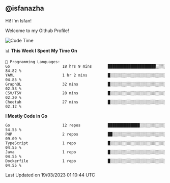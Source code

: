 ## @isfanazha

Hi! I'm Isfan!

Welcome to my Github Profile!

<!--START_SECTION:waka-->
![Code Time](http://img.shields.io/badge/Code%20Time-2%2C452%20hrs%205%20mins-blue)

📊 **This Week I Spent My Time On** 

```text
💬 Programming Languages: 
Go                       18 hrs 9 mins       █████████████████████░░░░   84.82 % 
YAML                     1 hr 2 mins         █░░░░░░░░░░░░░░░░░░░░░░░░   04.85 % 
GraphQL                  32 mins             █░░░░░░░░░░░░░░░░░░░░░░░░   02.53 % 
CSV/TSV                  28 mins             █░░░░░░░░░░░░░░░░░░░░░░░░   02.20 % 
Cheetah                  27 mins             █░░░░░░░░░░░░░░░░░░░░░░░░   02.12 % 
```

**I Mostly Code in Go** 

```text
Go                       12 repos            ██████████████░░░░░░░░░░░   54.55 % 
PHP                      2 repos             ██░░░░░░░░░░░░░░░░░░░░░░░   09.09 % 
TypeScript               1 repo              █░░░░░░░░░░░░░░░░░░░░░░░░   04.55 % 
Java                     1 repo              █░░░░░░░░░░░░░░░░░░░░░░░░   04.55 % 
Dockerfile               1 repo              █░░░░░░░░░░░░░░░░░░░░░░░░   04.55 % 
```




 Last Updated on 19/03/2023 01:10:44 UTC
<!--END_SECTION:waka-->

<!--
**isfanazha/isfanazha** is a ✨ _special_ ✨ repository because its `README.md` (this file) appears on your GitHub profile.

Here are some ideas to get you started:

- 🔭 I’m currently working on ...
- 🌱 I’m currently learning ...
- 👯 I’m looking to collaborate on ...
- 🤔 I’m looking for help with ...
- 💬 Ask me about ...
- 📫 How to reach me: ...
- 😄 Pronouns: ...
- ⚡ Fun fact: ...
-->

